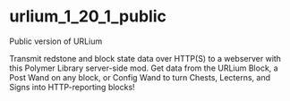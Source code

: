 # urlium_1_20_1_public
Public version of URLium

Transmit redstone and block state data over HTTP(S) to a webserver with this Polymer Library server-side mod. Get data from the URLium Block, a Post Wand on any block, or Config Wand to turn Chests, Lecterns, and Signs into HTTP-reporting blocks!

